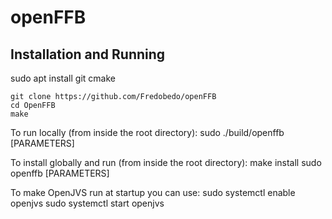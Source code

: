 # openFFB
## Installation and Running

sudo apt install git cmake
```
git clone https://github.com/Fredobedo/openFFB
cd OpenFFB
make
```
To run locally (from inside the root directory):
sudo ./build/openffb [PARAMETERS]


To install globally and run (from inside the root directory):
make install
sudo openffb [PARAMETERS]

To make OpenJVS run at startup you can use:
sudo systemctl enable openjvs
sudo systemctl start openjvs